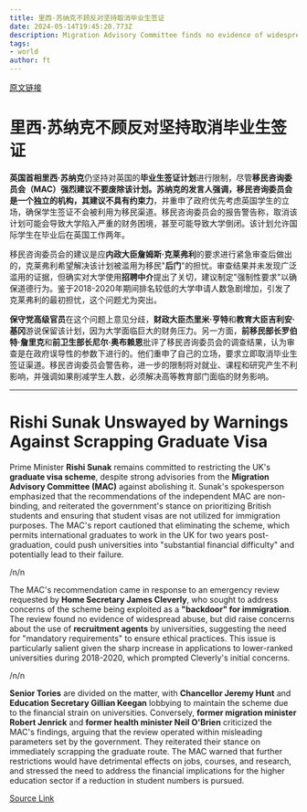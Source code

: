 ```yaml
---
title: 里西·苏纳克不顾反对坚持取消毕业生签证
date: 2024-05-14T19:45:20.773Z
description: Migration Advisory Committee finds no evidence of widespread abuse of work scheme
tags: 
- world
author: ft
---
```


[原文链接](https://ft.com/content/f3768fc0-ef4a-4b62-8da2-d13e6f29758d)

# **里西·苏纳克**不顾反对坚持取消毕业生签证

**英国首相里西·苏纳克**仍坚持对英国的**毕业生签证计划**进行限制，尽管**移民咨询委员会（MAC）**强烈建议不要废除该计划。苏纳克的发言人强调，移民咨询委员会是一个独立的机构，其建议**不具有约束力**，并重申了政府优先考虑英国学生的立场，确保学生签证不会被利用为移民渠道。移民咨询委员会的报告警告称，取消该计划可能会导致大学陷入严重的财务困境，甚至可能导致大学倒闭。该计划允许国际学生在毕业后在英国工作两年。

移民咨询委员会的建议是应**内政大臣詹姆斯·克莱弗利**的要求进行紧急审查后做出的，克莱弗利希望解决该计划被滥用为移民"**后门**"的担忧。审查结果并未发现广泛滥用的证据，但确实对大学使用**招聘中介**提出了关切，建议制定"强制性要求"以确保道德行为。鉴于2018-2020年期间排名较低的大学申请人数急剧增加，引发了克莱弗利的最初担忧，这个问题尤为突出。

**保守党高级官员**在这个问题上意见分歧，**财政大臣杰里米·亨特**和**教育大臣吉利安·基冈**游说保留该计划，因为大学面临巨大的财务压力。另一方面，**前移民部长罗伯特·詹里克**和**前卫生部长尼尔·奥布赖恩**批评了移民咨询委员会的调查结果，认为审查是在政府误导性的参数下进行的。他们重申了自己的立场，要求立即取消毕业生签证渠道。移民咨询委员会警告称，进一步的限制将对就业、课程和研究产生不利影响，并强调如果削减学生人数，必须解决高等教育部门面临的财务影响。

---

# Rishi Sunak Unswayed by Warnings Against Scrapping Graduate Visa

Prime Minister **Rishi Sunak** remains committed to restricting the UK's **graduate visa scheme**, despite strong advisories from the **Migration Advisory Committee (MAC)** against abolishing it. Sunak's spokesperson emphasized that the recommendations of the independent MAC are non-binding, and reiterated the government's stance on prioritizing British students and ensuring that student visas are not utilized for immigration purposes. The MAC's report cautioned that eliminating the scheme, which permits international graduates to work in the UK for two years post-graduation, could push universities into "substantial financial difficulty" and potentially lead to their failure. 

/n/n

The MAC's recommendation came in response to an emergency review requested by **Home Secretary James Cleverly**, who sought to address concerns of the scheme being exploited as a **"backdoor" for immigration**. The review found no evidence of widespread abuse, but did raise concerns about the use of **recruitment agents** by universities, suggesting the need for "mandatory requirements" to ensure ethical practices. This issue is particularly salient given the sharp increase in applications to lower-ranked universities during 2018-2020, which prompted Cleverly's initial concerns. 

/n/n

**Senior Tories** are divided on the matter, with **Chancellor Jeremy Hunt** and **Education Secretary Gillian Keegan** lobbying to maintain the scheme due to the financial strain on universities. Conversely, **former migration minister Robert Jenrick** and **former health minister Neil O'Brien** criticized the MAC's findings, arguing that the review operated within misleading parameters set by the government. They reiterated their stance on immediately scrapping the graduate route. The MAC warned that further restrictions would have detrimental effects on jobs, courses, and research, and stressed the need to address the financial implications for the higher education sector if a reduction in student numbers is pursued.

[Source Link](https://ft.com/content/f3768fc0-ef4a-4b62-8da2-d13e6f29758d)

